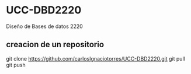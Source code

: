 # UCC-DBD2220
Diseño de Bases de datos 2220
## creacion de un repositorio
git clone https://github.com/carlosIgnaciotorres/UCC-DBD2220.git
git pull 
git push